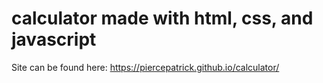 # calculator made with html, css, and javascript

Site can be found here: https://piercepatrick.github.io/calculator/